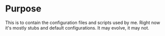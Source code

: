 # Purpose

This is to contain the configuration files and scripts used by me. Right now
it's mostly stubs and default configurations. It may evolve, it may not.
